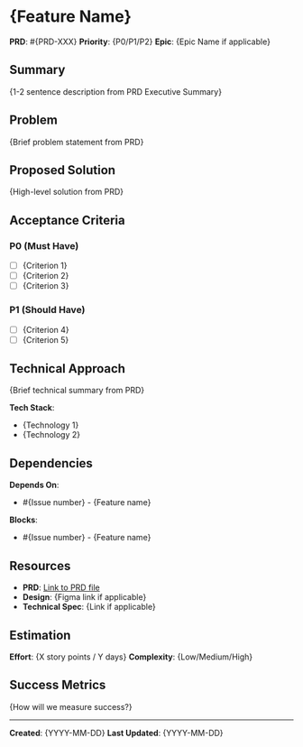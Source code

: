 # {Feature Name}

**PRD**: #{PRD-XXX}
**Priority**: {P0/P1/P2}
**Epic**: {Epic Name if applicable}

## Summary

{1-2 sentence description from PRD Executive Summary}

## Problem

{Brief problem statement from PRD}

## Proposed Solution

{High-level solution from PRD}

## Acceptance Criteria

### P0 (Must Have)

- [ ] {Criterion 1}
- [ ] {Criterion 2}
- [ ] {Criterion 3}

### P1 (Should Have)

- [ ] {Criterion 4}
- [ ] {Criterion 5}

## Technical Approach

{Brief technical summary from PRD}

**Tech Stack**:
- {Technology 1}
- {Technology 2}

## Dependencies

**Depends On**:
- #{Issue number} - {Feature name}

**Blocks**:
- #{Issue number} - {Feature name}

## Resources

- **PRD**: [Link to PRD file](../product/prds/03-ready/YYMMDD-feature-name-v1.md)
- **Design**: {Figma link if applicable}
- **Technical Spec**: {Link if applicable}

## Estimation

**Effort**: {X story points / Y days}
**Complexity**: {Low/Medium/High}

## Success Metrics

{How will we measure success?}

---

**Created**: {YYYY-MM-DD}
**Last Updated**: {YYYY-MM-DD}
